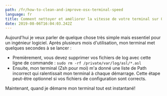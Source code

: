```yaml
---
path: /fr/how-to-clean-and-improve-osx-terminal-speed
language: fr
title: Comment nettoyer et améliorer la vitesse de votre terminal sur OSX
date: 2019-08-06T16:04:03.242Z
---
```

Aujourd'hui je veux parler de quelque chose très simple mais essentiel pour un ingénieur logiciel. 
Après plusieurs mois d'utilisation, mon terminal met quelques secondes à se lancer :

- Premièrement, vous devez supprimer vos fichiers de log avec cette ligne de commande : `sudo rm -rf /private/var/log/asl/*.asl`
- Ensuite, mon terminal (Zsh pour moi) m'a donné une liste de Path incorrect qui ralentissait mon terminal à chaque démarrage. Cette étape peut-être optionnel si vos fichiers de configuration sont corrects.

Maintenant, quand je démarre mon terminal tout est instantané!
